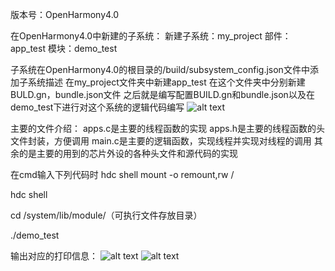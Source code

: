 版本号：OpenHarmony4.0

在OpenHarmony4.0中新建的子系统：
新建子系统：my_project
部件：app_test
模块：demo_test

子系统在OpenHarmony4.0的根目录的/build/subsystem_config.json文件中添加子系统描述
在my_project文件夹中新建app_test
在这个文件夹中分别新建BULD.gn，bundle.json文件
之后就是编写配置BUILD.gn和bundle.json以及在demo_test下进行对这个系统的逻辑代码编写
![alt text](image.png)

主要的文件介绍：
apps.c是主要的线程函数的实现
apps.h是主要的线程函数的头文件封装，方便调用
main.c是主要的逻辑函数，实现线程并实现对线程的调用
其余的是主要的用到的芯片外设的各种头文件和源代码的实现

在cmd输入下列代码时
hdc shell mount -o remount,rw /

hdc shell

cd  /system/lib/module/（可执行文件存放目录）

./demo_test

输出对应的打印信息：
![alt text](HDC调试图1.png)
![alt text](HDC调试图2.png)